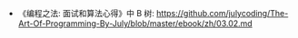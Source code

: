 - 《编程之法: 面试和算法心得》中 B 树: https://github.com/julycoding/The-Art-Of-Programming-By-July/blob/master/ebook/zh/03.02.md